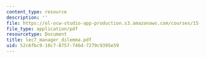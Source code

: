 ```yaml
---
content_type: resource
description: ''
file: https://ol-ocw-studio-app-production.s3.amazonaws.com/courses/15-667-negotiation-and-conflict-management-spring-2001/52c6fbc918c78757746d7279c9395e59_lec7_manager_dilemma.pdf
file_type: application/pdf
resourcetype: Document
title: lec7_manager_dilemma.pdf
uid: 52c6fbc9-18c7-8757-746d-7279c9395e59
---
```

